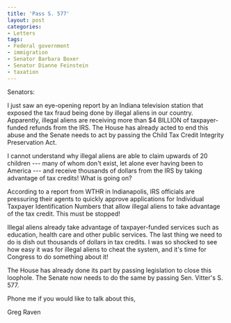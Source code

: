 ```yaml
---
title: 'Pass S. 577'
layout: post
categories:
- Letters
tags:
- Federal government
- immigration
- Senator Barbara Boxer
- Senator Dianne Feinstein
- taxation
---
```


Senators:

I just saw an eye-opening report by an Indiana television station that exposed the tax fraud being done by illegal aliens in our country. Apparently, illegal aliens are receiving more than $4 BILLION of taxpayer-funded refunds from the IRS. The House has already acted to end this abuse and the Senate needs to act by passing the Child Tax Credit Integrity Preservation Act.  
  
I cannot understand why illegal aliens are able to claim upwards of 20 children --- many of whom don't exist, let alone ever having been to America --- and receive thousands of dollars from the IRS by taking advantage of tax credits! What is going on?

According to a report from WTHR in Indianapolis, IRS officials are pressuring their agents to quickly approve applications for Individual Taxpayer Identification Numbers that allow illegal aliens to take advantage of the tax credit. This must be stopped!

Illegal aliens already take advantage of taxpayer-funded services such as education, health care and other public services. The last thing we need to do is dish out thousands of dollars in tax credits. I was so shocked to see how easy it was for illegal aliens to cheat the system, and it's time for Congress to do something about it!

The House has already done its part by passing legislation to close this loophole. The Senate now needs to do the same by passing Sen. Vitter's S. 577.

Phone me if you would like to talk about this,

Greg Raven